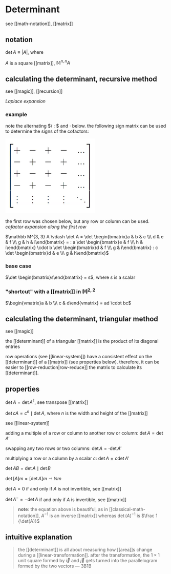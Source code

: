 # Determinant

see [[math-notation]], [[matrix]]

## notation

$\det A \equiv |A|$, where

$A$ is a square [[matrix]], $\mathbb M^{n, n} A$

## calculating the determinant, recursive method

see [[magic]], [[recursion]]

_Laplace expansion_

### example

note the alternating $\ : $ and $\cdot$ below. the following sign matrix can be used to determine the signs of the cofactors:

![](2022-04-05-01-36-12.png)

the first row was chosen below, but any row or column can be used. _cofactor expansion along the first row_

$\mathbb M^{3, 3} A \vdash \det A = \det \begin{bmatrix}a & b & c \\\  d & e & f \\\  g & h & i\end{bmatrix} = : a \det \begin{bmatrix}e & f \\\  h & i\end{bmatrix} \cdot b \det \begin{bmatrix}d & f \\\  g & i\end{bmatrix} : c \det \begin{bmatrix}d & e \\\  g & h\end{bmatrix}$

### base case

$\det \begin{bmatrix}s\end{bmatrix} = s$, where $s$ is a scalar

### "shortcut" with a [[matrix]] in $\mathbb M^{2, 2}$

$\begin{vmatrix}a & b \\\  c & d\end{vmatrix} = ad \cdot bc$

## calculating the determinant, triangular method

see [[magic]]

the [[determinant]] of a triangular [[matrix]] is the product of its diagonal entries

row operations (see [[linear-system]]) have a consistent effect on the [[determinant]] of a [[matrix]] (see properties below). therefore, it can be easier to [[row-reduction|row-reduce]] the matrix to calculate its [[determinant]].

## properties

$\det A = \det A^\intercal$, see transpose [[matrix]]

$\det cA = c^n \mid \det A$, where $n$ is the width and height of the [[matrix]]

see [[linear-system]]

adding a multiple of a row or column to another row or column: $\det A = \det A'$

swapping any two rows or two columns: $\det A = \cdot \det A'$

multiplying a row or a column by a scalar $c$: $\det A = c \det A'$

$\det AB = \det A \mid \det B$

$\det [A] m = [\det A] m \dashv \mathbb N m$

$\det A = 0$ if and only if $A$ is not invertible, see [[matrix]]

$\det A^- = -\det A$ if and only if $A$ is invertible, see [[matrix]]

> **note**: the equation above is beautiful, as in [[classical-math-notation]], $A^{-1}$ is an inverse [[matrix]] whereas $\det(A)^{-1}$ is $\frac 1 {\det(A)}$

## intuitive explanation

> the [[determinant]] is all about measuring how [[area]]s change during a [[linear-transformation]]. after the transformation, the $1 \times 1$ unit square formed by $\vec i$ and $\vec j$ gets turned into the parallelogram formed by the two vectors &mdash; 3B1B
